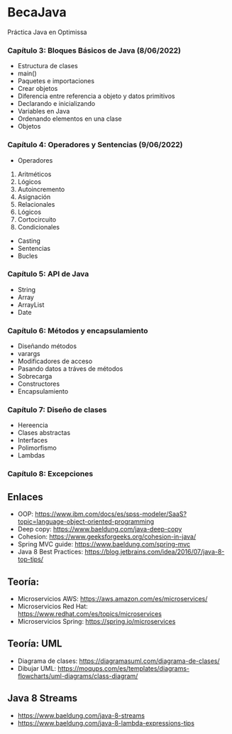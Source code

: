 # BecaJava
Práctica Java en Optimissa

### Capítulo 3: Bloques Básicos de Java (8/06/2022)

- Estructura de clases
- main()
- Paquetes e importaciones
- Crear objetos
- Diferencia entre referencia a objeto y datos primitivos
- Declarando e inicializando
- Variables en Java
- Ordenando elementos en una clase
- Objetos

### Capítulo 4: Operadores y Sentencias (9/06/2022)

- Operadores
<ol>
  <li>Aritméticos</li>
  <li>Lógicos</li>
  <li>Autoincremento</li>
  <li>Asignación</li>
  <li>Relacionales</li>
  <li>Lógicos</li>
  <li>Cortocircuito</li>
  <li>Condicionales</li>
</ol>

- Casting
- Sentencias
- Bucles

### Capítulo 5: API de Java

- String
- Array
- ArrayList
- Date

### Capítulo 6: Métodos y encapsulamiento

- Diseñando métodos
- varargs
- Modificadores de acceso
- Pasando datos a tráves de métodos
- Sobrecarga
- Constructores
- Encapsulamiento


### Capítulo 7: Diseño de clases

- Hereencia
- Clases abstractas
- Interfaces
- Polimorfismo
- Lambdas

### Capítulo 8: Excepciones


## Enlaces

- OOP: https://www.ibm.com/docs/es/spss-modeler/SaaS?topic=language-object-oriented-programming
- Deep copy: https://www.baeldung.com/java-deep-copy
- Cohesion: https://www.geeksforgeeks.org/cohesion-in-java/
- Spring MVC guide: https://www.baeldung.com/spring-mvc
- Java 8 Best Practices: https://blog.jetbrains.com/idea/2016/07/java-8-top-tips/

## Teoría: 

- Microservicios AWS: https://aws.amazon.com/es/microservices/
- Microservicios Red Hat: https://www.redhat.com/es/topics/microservices
- Microservicios Spring: https://spring.io/microservices

## Teoría: UML

- Diagrama de clases: https://diagramasuml.com/diagrama-de-clases/
- Dibujar UML: https://moqups.com/es/templates/diagrams-flowcharts/uml-diagrams/class-diagram/

## Java 8 Streams

- https://www.baeldung.com/java-8-streams
- https://www.baeldung.com/java-8-lambda-expressions-tips
